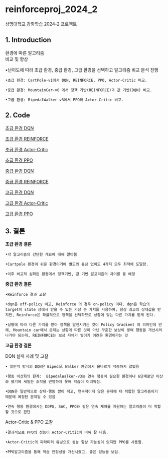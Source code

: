 # reinforceproj_2024_2
상명대학교 강화학습 2024-2 프로젝트

## 1. Introduction
환경에 따른 알고리즘  
비교 및 향상

•난이도에 따라 초급 환경, 중급 환경, 고급 환경을 선택하고 알고리즘 비교 분석 진행

	•초급 환경: CartPole-v1에서 DQN, REINFORCE, PPO, Actor-Critic 비교.

	•중급 환경: MountainCar-v0 에서 정책 기반(REINFORCE)과 값 기반(DQN) 비교.

	•고급 환경: BipedalWalker-v3에서 PPO와 Actor-Critic 비교.


## 2. Code
[초급 환경 DQN](https://github.com/gkstmdgnsgong/reinforceproj_2024_2/blob/main/code/cartpole_DQN.ipynb)

[초급 환경 REINFORCE](https://github.com/gkstmdgnsgong/reinforceproj_2024_2/blob/main/code/cartpole_REINFORCE.ipynb)

[초급 환경 Actor-Critic](https://github.com/gkstmdgnsgong/reinforceproj_2024_2/blob/main/code/cartpole_actor_critic.ipynb)

[초급 환경 PPO](https://github.com/gkstmdgnsgong/reinforceproj_2024_2/blob/main/code/cartpole_PPO.ipynb)

[중급 환경 DQN](https://github.com/gkstmdgnsgong/reinforceproj_2024_2/blob/main/code/mountain_DQN.ipynb)

[중급  환경 REINFORCE](https://github.com/gkstmdgnsgong/reinforceproj_2024_2/blob/main/code/mountain_REINFORCE.ipynb)

[고급 환경 DQN](https://github.com/gkstmdgnsgong/reinforceproj_2024_2/blob/main/code/bipedal_DQN.ipynb)

[고급 환경 Actor-Critic](https://github.com/gkstmdgnsgong/reinforceproj_2024_2/blob/main/code/bipedal_actor-critic.ipynb)

[고급 환경 PPO](https://github.com/gkstmdgnsgong/reinforceproj_2024_2/blob/main/code/bipedal_PPO.ipynb)


## 3. 결론

**초급 환경 결론**

	•각 알고리즘의 간단한 개요에 대해 알아봄

	•Cartpole 환경이 쉬운 환경이기에 별도의 튜닝 없이도 4가지 모두 최적에 도달함.

	•이후 비교적 심화된 환경에서 정책기반, 값 기반 알고리즘의 차이를 볼 예정

**중급 환경 결론**

	•Reinforce 결과 고찰

	•dqn은 off-policy 이고, Reinforce 의 경우 on-policy 이다. dqn은 학습의 target이 state 상에서 받을 수 있는 가장 큰 가치를 사용하여, 항상 최고의 상태값을 받지만, Reinforce은 확률적으로 정책을 선택하므로 상황에 맞는 다른 가치를 받게 된다.

	•상황에 따라 다른 가치를 받아 정책을 발전시키는 것이 Policy Gradient 의 의미인데 반해, Mountain car에서 문제는 상황에 따른 것이 아닌 꾸준한 보상이 쌓여 행동을 개선시켜 나가야 되는데, REINFORCE는 보상 자체가 쌓이기 어려운 환경이라는 것

**고급 환경 결론**

DQN 실패 사례 및 고찰

	• 일반적 방식의 DQN은 Bipedal Walker 환경에서 올바르게 작동하지 않았음

	•행동 이산화의 한계:  BipedalWalker-v3는 연속 행동이 필요한 환경이나 6단계로만 이산화 했기에 세밀한 조작을 반영하지 못해 학습이 어려워짐.

	•DQN은 일반적으로 상태-행동 쌍이 적고, 연속적이지 않은 문제에 더 적합한 알고리즘이기 때문에 예정된 문제일 수 있음

	•연속 행동 환경에서는 DDPG, SAC, PPO와 같은 연속 제어를 지원하는 알고리즘이 더 적합할 것으로 판단

Actor-Critic & PPO 고찰

	•결과적으로 PPO의 성능이 Actor-Critic에 비해 잘 나옴.

	•Actor-Critic의 파라미터 튜닝으로 성능 향상 가능성이 있지만 PPO를 사용함.

	•PPO알고리즘을 통해 학습 안정성을 개선시켰고, 좋은 성능을 보임.
